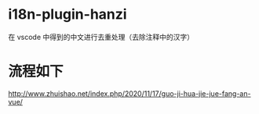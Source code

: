 # i18n-plugin-hanzi

在 vscode 中得到的中文进行去重处理（去除注释中的汉字）

# 流程如下

http://www.zhuishao.net/index.php/2020/11/17/guo-ji-hua-jie-jue-fang-an-vue/
